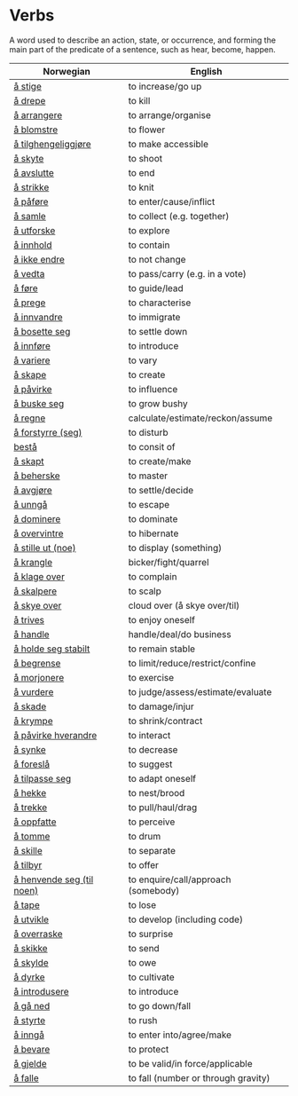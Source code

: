 # Verbs

A word used to describe an action, state, or occurrence, and forming the main part of the predicate of a sentence, such as hear, become, happen.

| Norwegian | English |
| --- | --- |
| [å stige](https://www.ordnett.no/search?language=no&phrase=å%20stige) | to increase/go up |
| [å drepe](https://www.ordnett.no/search?language=no&phrase=å%20drepe) | to kill |
| [å arrangere](https://www.ordnett.no/search?language=no&phrase=å%20arrangere) | to arrange/organise |
| [å blomstre](https://www.ordnett.no/search?language=no&phrase=å%20blomstre) | to flower |
| [å tilghengeliggjøre](https://www.ordnett.no/search?language=no&phrase=å%20tilghengeliggjøre) | to make accessible |
| [å skyte](https://www.ordnett.no/search?language=no&phrase=å%20skyte) | to shoot |
| [å avslutte](https://www.ordnett.no/search?language=no&phrase=å%20avslutte) | to end |
| [å strikke](https://www.ordnett.no/search?language=no&phrase=å%20strikke) | to knit |
| [å påføre](https://www.ordnett.no/search?language=no&phrase=å%20påføre) | to enter/cause/inflict |
| [å samle](https://www.ordnett.no/search?language=no&phrase=å%20samle) | to collect (e.g. together) |
| [å utforske](https://www.ordnett.no/search?language=no&phrase=å%20utforske) | to explore |
| [å innhold](https://www.ordnett.no/search?language=no&phrase=å%20innhold) | to contain |
| [å ikke endre](https://www.ordnett.no/search?language=no&phrase=å%20ikke%20endre) | to not change |
| [å vedta](https://www.ordnett.no/search?language=no&phrase=å%20vedta) | to pass/carry (e.g. in a vote) |
| [å føre](https://www.ordnett.no/search?language=no&phrase=å%20føre) | to guide/lead |
| [å prege](https://www.ordnett.no/search?language=no&phrase=å%20prege) | to characterise |
| [å innvandre](https://www.ordnett.no/search?language=no&phrase=å%20innvandre) | to immigrate |
| [å bosette seg](https://www.ordnett.no/search?language=no&phrase=å%20bosette%20seg) | to settle down |
| [å innføre](https://www.ordnett.no/search?language=no&phrase=å%20innføre) | to introduce |
| [å variere](https://www.ordnett.no/search?language=no&phrase=å%20variere) | to vary |
| [å skape](https://www.ordnett.no/search?language=no&phrase=å%20skape) | to create |
| [å påvirke](https://www.ordnett.no/search?language=no&phrase=å%20påvirke) | to influence |
| [å buske seg](https://www.ordnett.no/search?language=no&phrase=å%20buske%20seg) | to grow bushy |
| [å regne](https://www.ordnett.no/search?language=no&phrase=å%20regne) | calculate/estimate/reckon/assume |
| [å forstyrre (seg)](https://www.ordnett.no/search?language=no&phrase=å%20forstyrre%20(seg)) | to disturb |
| [bestå](https://www.ordnett.no/search?language=no&phrase=bestå) | to consit of |
| [å skapt](https://www.ordnett.no/search?language=no&phrase=å%20skapt) | to create/make |
| [å beherske](https://www.ordnett.no/search?language=no&phrase=å%20beherske) | to master |
| [å avgjøre](https://www.ordnett.no/search?language=no&phrase=å%20avgjøre) | to settle/decide |
| [å unngå](https://www.ordnett.no/search?language=no&phrase=å%20unngå) | to escape |
| [å dominere](https://www.ordnett.no/search?language=no&phrase=å%20dominere) | to dominate |
| [å overvintre](https://www.ordnett.no/search?language=no&phrase=å%20overvintre) | to hibernate |
| [å stille ut (noe)](https://www.ordnett.no/search?language=no&phrase=å%20stille%20ut%20(noe)) | to display (something) |
| [å krangle](https://www.ordnett.no/search?language=no&phrase=å%20krangle) | bicker/fight/quarrel |
| [å klage over](https://www.ordnett.no/search?language=no&phrase=å%20klage%20over) | to complain |
| [å skalpere](https://www.ordnett.no/search?language=no&phrase=å%20skalpere) | to scalp |
| [å skye over](https://www.ordnett.no/search?language=no&phrase=å%20skye%20over) | cloud over (å skye over/til) |
| [å trives](https://www.ordnett.no/search?language=no&phrase=å%20trives) | to enjoy oneself |
| [å handle](https://www.ordnett.no/search?language=no&phrase=å%20handle) | handle/deal/do business |
| [å holde seg stabilt](https://www.ordnett.no/search?language=no&phrase=å%20holde%20seg%20stabilt) | to remain stable |
| [å begrense](https://www.ordnett.no/search?language=no&phrase=å%20begrense) | to limit/reduce/restrict/confine |
| [å morjonere](https://www.ordnett.no/search?language=no&phrase=å%20morjonere) | to exercise |
| [å vurdere](https://www.ordnett.no/search?language=no&phrase=å%20vurdere) | to judge/assess/estimate/evaluate |
| [å skade](https://www.ordnett.no/search?language=no&phrase=å%20skade) | to damage/injur |
| [å krympe](https://www.ordnett.no/search?language=no&phrase=å%20krympe) | to shrink/contract |
| [å påvirke hverandre](https://www.ordnett.no/search?language=no&phrase=å%20påvirke%20hverandre) | to interact |
| [å synke](https://www.ordnett.no/search?language=no&phrase=å%20synke) | to decrease |
| [å foreslå](https://www.ordnett.no/search?language=no&phrase=å%20foreslå) | to suggest |
| [å tilpasse seg](https://www.ordnett.no/search?language=no&phrase=å%20tilpasse%20seg) | to adapt oneself |
| [å hekke](https://www.ordnett.no/search?language=no&phrase=å%20hekke) | to nest/brood |
| [å trekke](https://www.ordnett.no/search?language=no&phrase=å%20trekke) | to pull/haul/drag |
| [å oppfatte](https://www.ordnett.no/search?language=no&phrase=å%20oppfatte) | to perceive |
| [å tomme](https://www.ordnett.no/search?language=no&phrase=å%20tomme) | to drum |
| [å skille](https://www.ordnett.no/search?language=no&phrase=å%20skille) | to separate |
| [å tilbyr](https://www.ordnett.no/search?language=no&phrase=å%20tilbyr) | to offer |
| [å henvende seg (til noen)](https://www.ordnett.no/search?language=no&phrase=å%20henvende%20seg%20(til%20noen)) | to enquire/call/approach (somebody) |
| [å tape](https://www.ordnett.no/search?language=no&phrase=å%20tape) | to lose |
| [å utvikle](https://www.ordnett.no/search?language=no&phrase=å%20utvikle) | to develop (including code) |
| [å overraske](https://www.ordnett.no/search?language=no&phrase=å%20overraske) | to surprise |
| [å skikke](https://www.ordnett.no/search?language=no&phrase=å%20skikke) | to send |
| [å skylde](https://www.ordnett.no/search?language=no&phrase=å%20skylde) | to owe |
| [å dyrke](https://www.ordnett.no/search?language=no&phrase=å%20dyrke) | to cultivate |
| [å introdusere](https://www.ordnett.no/search?language=no&phrase=å%20introdusere) | to introduce |
| [å gå ned](https://www.ordnett.no/search?language=no&phrase=å%20gå%20ned) | to go down/fall |
| [å styrte](https://www.ordnett.no/search?language=no&phrase=å%20styrte) | to rush |
| [å inngå](https://www.ordnett.no/search?language=no&phrase=å%20inngå) | to enter into/agree/make |
| [å bevare](https://www.ordnett.no/search?language=no&phrase=å%20bevare) | to protect |
| [å gjelde](https://www.ordnett.no/search?language=no&phrase=å%20gjelde) | to be valid/in force/applicable |
| [å falle](https://www.ordnett.no/search?language=no&phrase=å%20falle) | to fall (number or through gravity) |

